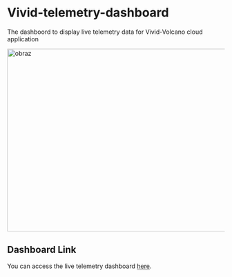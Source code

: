 # Vivid-telemetry-dashboard
The dashboord to display live telemetry data for Vivid-Volcano cloud application

<img width="947.5" height="424.5" alt="obraz" src="https://github.com/user-attachments/assets/793d4feb-5c41-4ccf-a690-9841d926a74a" />

## Dashboard Link
You can access the live telemetry dashboard [here](https://datviser-vivid-volcano-telemetry-dash.share.connect.posit.cloud/).
